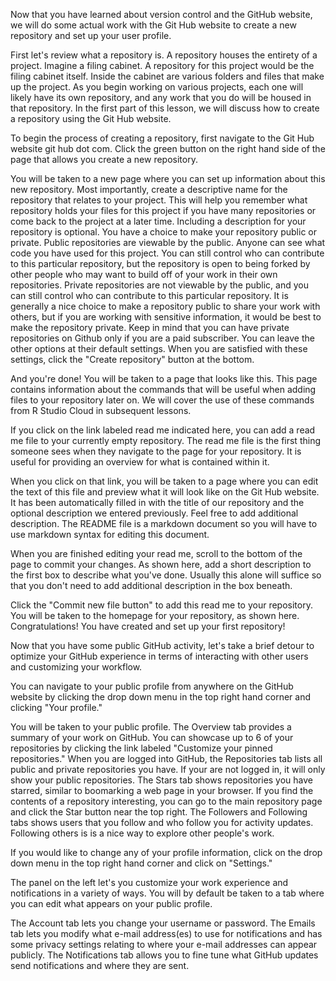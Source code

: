 Now that you have learned about version control and the GitHub website, we will do some actual work with the Git Hub website to create a new repository and set up your user profile.

First let's review what a repository is. A repository houses the entirety of a project. Imagine a filing cabinet. A repository for this project would be the filing cabinet itself. Inside the cabinet are various folders and files that make up the project. As you begin working on various projects, each one will likely have its own repository, and any work that you do will be housed in that repository. In the first part of this lesson, we will discuss how to create a repository using the Git Hub website.

To begin the process of creating a repository, first navigate to the Git Hub website git hub dot com. Click the green button on the right hand side of the page that allows you create a new repository.

You will be taken to a new page where you can set up information about this new repository. Most importantly, create a descriptive name for the repository that relates to your project. This will help you remember what repository holds your files for this project if you have many repositories or come back to the project at a later time. Including a description for your repository is optional. You have a choice to make your repository public or private. Public repositories are viewable by the public. Anyone can see what code you have used for this project. You can still control who can contribute to this particular repository, but the repository is open to being forked by other people who may want to build off of your work in their own repositories. Private repositories are not viewable by the public, and you can still control who can contribute to this particular repository. It is generally a nice choice to make a repository public to share your work with others, but if you are working with sensitive information, it would be best to make the repository private. Keep in mind that you can have private repositories on Github only if you are a paid subscriber. You can leave the other options at their default settings. When you are satisfied with these settings, click the "Create repository" button at the bottom.

And you're done! You will be taken to a page that looks like this. This page contains information about the commands that will be useful when adding files to your repository later on. We will cover the use of these commands from R Studio Cloud in subsequent lessons.

If you click on the link labeled read me indicated here, you can add a read me file to your currently empty repository. The read me file is the first thing someone sees when they navigate to the page for your repository. It is useful for providing an overview for what is contained within it.

When you click on that link, you will be taken to a page where you can edit the text of this file and preview what it will look like on the Git Hub website. It has been automatically filled in with the title of our repository and the optional description we entered previously. Feel free to add additional description. The README file is a markdown document so you will have to use markdown syntax for editing this document.

When you are finished editing your read me, scroll to the bottom of the page to commit your changes. As shown here, add a short description to the first box to describe what you've done. Usually this alone will suffice so that you don't need to add additional description in the box beneath.

Click the "Commit new file button" to add this read me to your repository. You will be taken to the homepage for your repository, as shown here. Congratulations! You have created and set up your first repository!

Now that you have some public GitHub activity, let's take a brief detour to optimize your GitHub experience in terms of interacting with other users and customizing your workflow.

You can navigate to your public profile from anywhere on the GitHub website by clicking the drop down menu in the top right hand corner and clicking "Your profile."

You will be taken to your public profile. The Overview tab provides a summary of your work on GitHub. You can showcase up to 6 of your repositories by clicking the link labeled "Customize your pinned repositories." When you are logged into GitHub, the Repositories tab lists all public and private repositories you have. If your are not logged in, it will only show your public repositories. The Stars tab shows repositories you have starred, similar to boomarking a web page in your browser. If you find the contents of a repository interesting, you can go to the main repository page and click the Star button near the top right. The Followers and Following tabs shows users that you follow and who follow you for activity updates. Following others is is a nice way to explore other people's work.

If you would like to change any of your profile information, click on the drop down menu in the top right hand corner and click on "Settings."

The panel on the left let's you customize your work experience and notifications in a variety of ways. You will by default be taken to a tab where you can edit what appears on your public profile.

The Account tab lets you change your username or password. The Emails tab lets you modify what e-mail address(es) to use for notifications and has some privacy settings relating to where your e-mail addresses can appear publicly. The Notifications tab allows you to fine tune what GitHub updates send notifications and where they are sent.
